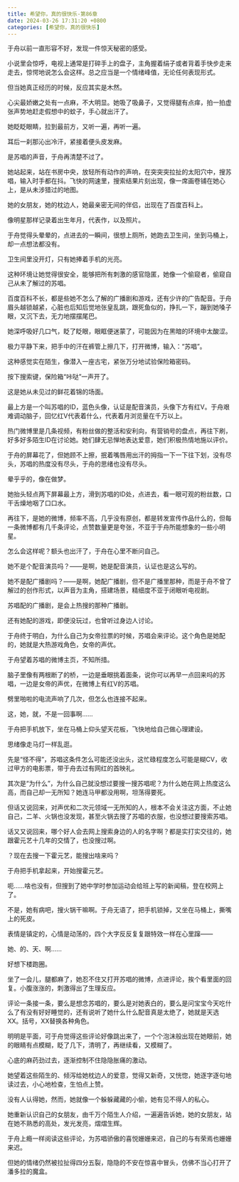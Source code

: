 ```yaml
---
title: 希望你，真的很快乐-第86章
date: 2024-03-26 17:31:20 +0800
categories: [希望你，真的很快乐]
---
```


于舟以前一直形容不好，发现一件惊天秘密的感受。

小说里会惊呼，电视上通常是打碎手上的盘子，主角握着绢子或者背着手快步走来走去，惊愕地说怎么会这样。总之应当是一个情绪峰值，无论任何表现形式。

但当她真正经历的时候，反应其实是木然。

心尖最娇嫩之处有一点麻，不大明显。她吸了吸鼻子，又觉得腿有点痒，拍一拍虚张声势地赶走假想中的蚊子，手心就出汗了。

她眨眨眼睛，拉到最前方，又听一遍，再听一遍。

耳后一刹那沁出冷汗，紧接着便头皮发麻。

是苏唱的声音，于舟再清楚不过了。

她站起来，站在书房中央，放轻所有动作的声响，在突突突拉扯的太阳穴中，搜苏唱，输入时手都在抖。飞快的网速里，搜索结果片刻出现，像一席画卷铺在她心上，是从未涉猎过的地图。

她的女朋友，她的枕边人，她最亲密无间的伴侣，出现在了百度百科上。

像明星那样记录着出生年月，代表作，以及照片。

于舟觉得头晕晕的，点进去的一瞬间，很想上厕所，她跑去卫生间，坐到马桶上，却一点想法都没有。

卫生间里没开灯，只有她捧着手机的光亮。

这种环境让她觉得很安全，能够把所有刺激的感官隐匿，她像一个偷窥者，偷窥自己从未了解过的苏唱。

百度百科不长，都是些她不怎么了解的广播剧和游戏，还有少许的广告配音。于舟眉头越锁越紧，心脏也后知后觉地张皇乱跳，跟死鱼似的，挣扎一下，蹦到她嗓子眼，又沉下去，无力地摆摆尾巴。

她深呼吸好几口气，眨了眨眼，眼眶便迷蒙了，可能因为在黑暗的环境中太酸涩。

极力平静下来，把手中的汗在裤管上擦几下，打开微博，输入：“苏唱”。

这种感觉实在陌生，像潜入一座古宅，紧张万分地试验保险箱密码。

按下搜索键，保险箱“咔哒”一声开了。

这是她从未见过的鲜花着锦的场面。

最上方是一个叫苏唱的ID，蓝色头像，认证是配音演员，头像下方有红V。于舟艰难调动脑子，回忆红V代表着什么，代表着月浏览量在千万以上。

热门微博里是几条视频，有粉丝做的整活和安利向，有营销号的盘点，再往下刷，好多好多陌生ID在讨论她。她们肆无忌惮地表达爱意，她们积极热情地施以评价。

于舟的屏幕花了，但她顾不上擦，抿着嘴唇用出汗的拇指一下一下往下划，没有尽头，苏唱的热度没有尽头，于舟的思绪也没有尽头。

晕乎乎的，像在做梦。

她抬头轻点两下屏幕最上方，滑到苏唱的ID处，点进去，看一眼可观的粉丝数，口干舌燥地咽了口口水。

再往下，是她的微博，频率不高，几乎没有原创，都是转发宣传作品什么的，但每一条微博都有几千条评论，点赞数量更是夸张，不亚于于舟所能想象的一些小明星。

怎么会这样呢？额头也出汗了，于舟在心里不断问自己。

她不是个配音演员吗？——是啊，她是配音演员，认证也是这么写的。

她不是配广播剧吗？——是啊，她配广播剧，但不是广播里那种，而是于舟不曾了解过的创作形式，以声音为主角，搭建场景，精细度不亚于闭眼听电视剧。

苏唱配的广播剧，是会上热搜的那种广播剧。

还有她配的游戏，即便没玩过，也曾听过身边人讨论。

于舟终于明白，为什么自己为女帝拉票的时候，苏唱会来评论。这个角色是她配的，她就是大热游戏角色，女帝的声优。

于舟望着苏唱的微博主页，不知所措。

脑子里像有两根断了的桥，一边是垂眼挑着面条，说你可以再早一点回来吗的苏唱，一边是女帝的声优，在微博上有红V的苏唱。

劈里啪啦的电流声响了几次，但怎么也连接不起来。

这，她，就，不是一回事啊……

于舟把手机放下，坐在马桶上仰头望天花板，飞快地给自己做心理建设。

思绪像走马灯一样乱逛。

先是“怪不得”，苏唱这条件怎么可能还没出头，这忙碌程度怎么可能是糊CV，收过甲方的电影票，带于舟去过有网红的首映礼。

其次是“为什么”，为什么自己就没想过要搜一搜苏唱呢？为什么她在网上热度这么高，而自己却一无所知？她连马甲都没用啊，坦荡得要死。

但话又说回来，对声优和二次元领域一无所知的人，根本不会关注这方面，不止她自己，二羊、火锅也没发现，甚至火锅去搜了苏唱的衣服，也没想过要搜索苏唱。

话又又说回来，哪个好人会去网上搜索身边的人的名字啊？都是实打实交往的，她跟霍元艺十几年的交情了，也没搜过啊。

？现在去搜一下霍元艺，能搜出啥来吗？

于舟把手机拿起来，开始搜霍元艺。

呃……啥也没有，但搜到了她中学时参加运动会给班上写的新闻稿，登在校网上了。

不是，她有病吧，搜火锅干嘛啊。于舟无语了，把手机锁掉，又坐在马桶上，撕嘴上的死皮。

表情是镇定的，心情是动荡的，四个大字反反复复跟特效一样在心里蹿——

她、的、天、啊……

好想下楼跑圈。

坐了一会儿，腿都麻了，她忍不住又打开苏唱的微博，点进评论，挨个看里面的回复。小腹涨涨的，刺激得出了生理反应。

评论一条接一条，要么是想念苏唱的，要么是对她表白的，要么是问宝宝今天吃什么了有没有好好睡觉的，还有说听了她什么什么配音真是太绝了，她就是天选XX。括号，XX替换各种角色。

明明是平面，可于舟觉得这些评论好像跳出来了，一个个泡沫般出现在她眼前，她的眼睛有点模糊，眨了几下，清明了，再继续看，又模糊了。

心底的麻药劲过去，逐渐控制不住隐隐胀痛的激动。

她望着这些陌生的、倾泻给她枕边人的爱意，觉得又新奇，又恍惚，她逐字逐句地读过去，小心地检查，生怕点上赞。

没有人认得她，然而，她就像一个躲躲藏藏的小偷，她有见不得人的私心。

她重新认识自己的女朋友，由千万个陌生人介绍，一遍遍告诉她，她的女朋友，站在她不熟悉的高处，发光发亮，熠熠生辉。

于舟上瘾一样阅读这些评论，为苏唱骄傲的喜悦姗姗来迟，自己的与有荣焉也姗姗来迟。

但她的情绪仍然被拉扯得四分五裂，隐隐的不安在惊喜中冒头，仿佛不当心打开了潘多拉的魔盒。

